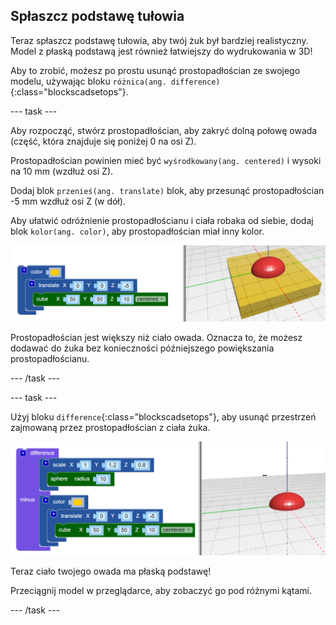 ## Spłaszcz podstawę tułowia

Teraz spłaszcz podstawę tułowia, aby twój żuk był bardziej realistyczny. Model z płaską podstawą jest również łatwiejszy do wydrukowania w 3D!

Aby to zrobić, możesz po prostu usunąć prostopadłościan ze swojego modelu, używając bloku `różnica(ang. difference)`{:class="blockscadsetops"}.

--- task ---

Aby rozpocząć, stwórz prostopadłościan, aby zakryć dolną połowę owada (część, która znajduje się poniżej 0 na osi Z).

Prostopadłościan powinien mieć być `wyśrodkowany(ang. centered)` i wysoki na 10 mm (wzdłuż osi Z).

Dodaj blok `przenieś(ang. translate)` blok, aby przesunąć prostopadłościan -5 mm wzdłuż osi Z (w dół).

Aby ułatwić odróżnienie prostopadłościanu i ciała robaka od siebie, dodaj blok `kolor(ang. color)`, aby prostopadłościan miał inny kolor.

![zrzut ekranu](images/bug-body-cuboid.png)

Prostopadłościan jest większy niż ciało owada. Oznacza to, że możesz dodawać do żuka bez konieczności późniejszego powiększania prostopadłościanu.

--- /task ---

--- task ---

Użyj bloku `difference`{:class="blockscadsetops"}, aby usunąć przestrzeń zajmowaną przez prostopadłościan z ciała żuka.

![zrzut ekranu](images/bug-difference.png)

Teraz ciało twojego owada ma płaską podstawę!

Przeciągnij model w przeglądarce, aby zobaczyć go pod różnymi kątami.

--- /task ---



  

